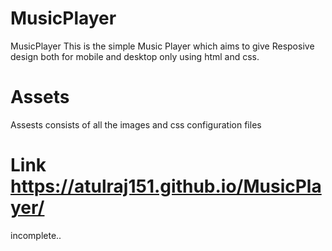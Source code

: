 # MusicPlayer
MusicPlayer
This is the simple Music Player which aims to give Resposive design both for mobile and desktop only using html and css.

# Assets
Assests consists of all the images and css configuration files 

# Link   https://atulraj151.github.io/MusicPlayer/

incomplete..
